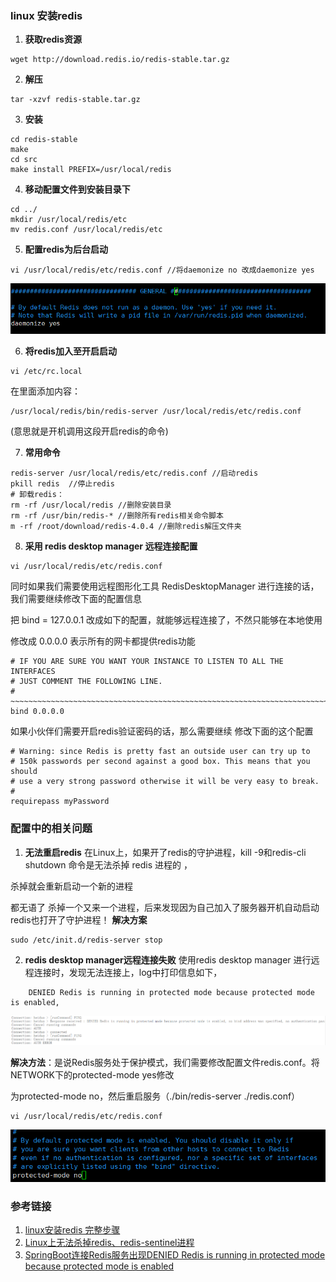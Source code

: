 ###  linux 安装redis

1. **获取redis资源**
```
wget http://download.redis.io/redis-stable.tar.gz 
```
2. **解压**
```
tar -xzvf redis-stable.tar.gz
```
3. **安装**

```
cd redis-stable
make
cd src
make install PREFIX=/usr/local/redis
```
4. **移动配置文件到安装目录下**

```
cd ../
mkdir /usr/local/redis/etc
mv redis.conf /usr/local/redis/etc
```
5. **配置redis为后台启动**

```
vi /usr/local/redis/etc/redis.conf //将daemonize no 改成daemonize yes
```

![](./picture/1597390117(1).png)


6. **将redis加入至开启启动**

```
vi /etc/rc.local
```
在里面添加内容：
```
/usr/local/redis/bin/redis-server /usr/local/redis/etc/redis.conf 
```
(意思就是开机调用这段开启redis的命令)

7. **常用命令**

```
redis-server /usr/local/redis/etc/redis.conf //启动redis
pkill redis  //停止redis
# 卸载redis：
rm -rf /usr/local/redis //删除安装目录
rm -rf /usr/bin/redis-* //删除所有redis相关命令脚本
m -rf /root/download/redis-4.0.4 //删除redis解压文件夹
```
8. **采用 redis desktop manager 远程连接配置**

```
vi /usr/local/redis/etc/redis.conf 
```
同时如果我们需要使用远程图形化工具 RedisDesktopManager 进行连接的话，我们需要继续修改下面的配置信息

把 bind = 127.0.0.1 改成如下的配置，就能够远程连接了，不然只能够在本地使用

修改成 0.0.0.0 表示所有的网卡都提供redis功能
```
# IF YOU ARE SURE YOU WANT YOUR INSTANCE TO LISTEN TO ALL THE INTERFACES
# JUST COMMENT THE FOLLOWING LINE.
# ~~~~~~~~~~~~~~~~~~~~~~~~~~~~~~~~~~~~~~~~~~~~~~~~~~~~~~~~~~~~~~~~~~~~~~~~
bind 0.0.0.0
```
如果小伙伴们需要开启redis验证密码的话，那么需要继续 修改下面的这个配置
```
# Warning: since Redis is pretty fast an outside user can try up to
# 150k passwords per second against a good box. This means that you should
# use a very strong password otherwise it will be very easy to break.
#
requirepass myPassword
```

### 配置中的相关问题
1. **无法重启redis**
	在Linux上，如果开了redis的守护进程，kill -9和redis-cli shutdown 命令是无法杀掉 redis 进程的 ，

杀掉就会重新启动一个新的进程

都无语了 杀掉一个又来一个进程，后来发现因为自己加入了服务器开机自动启动redis也打开了守护进程！
**解决方案**
```
sudo /etc/init.d/redis-server stop
```

2. **redis desktop manager远程连接失败**
	使用redis desktop manager 进行远程连接时，发现无法连接上，log中打印信息如下，
```
	DENIED Redis is running in protected mode because protected mode is enabled,
```


![](./picture/1597389139(1).png)


**解决方法**：是说Redis服务处于保护模式，我们需要修改配置文件redis.conf。将NETWORK下的protected-mode yes修改

为protected-mode no，然后重启服务（./bin/redis-server ./redis.conf）
```
vi /usr/local/redis/etc/redis.conf 
```

![](./picture/1597390847(1).jpg)


### 参考链接
1. [linux安装redis 完整步骤](https://www.cnblogs.com/john-xiong/p/12098827.html)
2. [Linux上无法杀掉redis、redis-sentinel进程](https://blog.csdn.net/qq_22583191/article/details/103399643?utm_medium=distribute.pc_aggpage_search_result.none-task-blog-2~all~first_rank_v2~rank_v25-3-103399643.nonecase)
3. [SpringBoot连接Redis服务出现DENIED Redis is running in protected mode because protected mode is enabled](https://blog.csdn.net/y_bccl27/article/details/87347716)